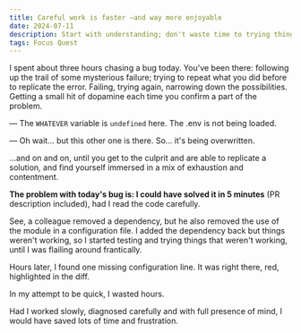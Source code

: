 ```yaml
---
title: Careful work is faster —and way more enjoyable
date: 2024-07-11
description: Start with understanding; don't waste time to trying things in haste.
tags: Focus Quest
---
```


I spent about three hours chasing a bug today. You've been there: following up the trail of some mysterious failure; trying to repeat what you did before to replicate the error. Failing, trying again, narrowing down the possibilities. Getting a small hit of dopamine each time you confirm a part of the problem.

— The `WHATEVER` variable is `undefined` here. The .env is not being loaded.

— Oh wait... but this other one is there. So... it's being overwritten.

...and on and on, until you get to the culprit and are able to replicate a solution, and find yourself immersed in a mix of exhaustion and contentment.

**The problem with today's bug is: I could have solved it in 5 minutes** (PR description included), had I read the code carefully.

See, a colleague removed a dependency, but he also removed the use of the module in a configuration file. I added the dependency back but things weren't working, so I started testing and trying things that weren't working, until I was flailing around frantically. 

Hours later, I found one missing configuration line. It was right there, red, highlighted in the diff.

In my attempt to be quick, I wasted hours.

Had I worked slowly, diagnosed carefully and with full presence of mind, I would have saved lots of time and frustration.
